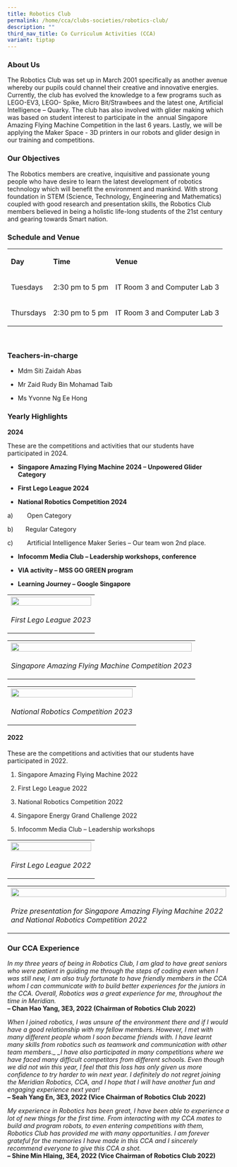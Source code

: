 ```yaml
---
title: Robotics Club
permalink: /home/cca/clubs-societies/robotics-club/
description: ""
third_nav_title: Co Curriculum Activities (CCA)
variant: tiptap
---
```

<h3></h3>
<h3>About Us</h3>
<p>The Robotics Club was set up in March 2001 specifically as another avenue
whereby our pupils could channel their creative and innovative energies.
Currently, the club has evolved the knowledge to a few programs such as
LEGO-EV3, LEGO- Spike, Micro Bit/Strawbees and the latest one, Artificial
Intelligence – Quarky. The club has also involved with glider making which
was based on student interest to participate in the &nbsp;annual Singapore
Amazing Flying Machine Competition in the last 6 years. Lastly, we will
be applying the Maker Space - 3D printers in our robots and glider design
in our training and competitions.</p>
<h3>Our Objectives</h3>
<p>The Robotics members are creative, inquisitive and passionate young people
who have desire to learn the latest development of robotics technology
which will benefit the environment and mankind. With strong foundation
in STEM (Science, Technology, Engineering and Mathematics) coupled with
good research and presentation skills, the Robotics Club members believed
in being a holistic life-long students of the 21st century and gearing
towards Smart nation.</p>
<h3>Schedule and Venue</h3>
<table style="minWidth: 75px">
<colgroup>
<col>
<col>
<col>
</colgroup>
<tbody>
<tr>
<td rowspan="1" colspan="1">
<p><strong>Day</strong>
</p>
</td>
<td rowspan="1" colspan="1">
<p><strong>Time</strong>
</p>
</td>
<td rowspan="1" colspan="1">
<p><strong>Venue</strong>
</p>
</td>
</tr>
<tr>
<td rowspan="1" colspan="1">
<p>Tuesdays</p>
</td>
<td rowspan="1" colspan="1">
<p>2:30 pm to 5 pm</p>
</td>
<td rowspan="1" colspan="1">
<p>IT Room 3 and Computer Lab 3</p>
</td>
</tr>
<tr>
<td rowspan="1" colspan="1">
<p>Thursdays</p>
</td>
<td rowspan="1" colspan="1">
<p>2:30 pm to 5 pm</p>
</td>
<td rowspan="1" colspan="1">
<p>IT Room 3 and Computer Lab 3</p>
</td>
</tr>
</tbody>
</table>
<p><strong>&nbsp;</strong>
</p>
<h3>Teachers-in-charge</h3>
<ul data-tight="true" class="tight">
<li>
<p>Mdm Siti Zaidah Abas</p>
</li>
<li>
<p>Mr Zaid Rudy Bin Mohamad Taib</p>
</li>
<li>
<p>Ms Yvonne Ng Ee Hong</p>
</li>
</ul>
<h3>Yearly Highlights</h3>
<p><strong>2024</strong>
</p>
<p>These are the competitions and activities that our students have participated
in 2024.</p>
<ul data-tight="true" class="tight">
<li>
<p><strong>Singapore Amazing Flying Machine 2024 – Unpowered Glider Category</strong>
</p>
</li>
<li>
<p><strong>First Lego League 2024</strong>
</p>
</li>
<li>
<p><strong>National Robotics Competition 2024</strong>
</p>
</li>
</ul>
<p>a)&nbsp;&nbsp;&nbsp;&nbsp;&nbsp;&nbsp;&nbsp; Open Category</p>
<p>b)&nbsp;&nbsp;&nbsp;&nbsp;&nbsp;&nbsp; Regular Category</p>
<p>c)&nbsp;&nbsp;&nbsp;&nbsp;&nbsp;&nbsp;&nbsp; Artificial Intelligence Maker
Series – Our team won 2nd place.</p>
<ul data-tight="true" class="tight">
<li>
<p><strong>Infocomm Media Club – Leadership workshops, conference</strong>
</p>
</li>
<li>
<p><strong>VIA activity – MSS GO GREEN program</strong>
</p>
</li>
<li>
<p><strong>Learning Journey – Google Singapore</strong>
</p>
</li>
</ul>
<p></p>
<p></p>
<p></p>
<p></p>
<p></p>
<p></p>
<p></p>
<p></p>
<p></p>
<p></p>
<table style="minWidth: 25px">
<colgroup>
<col>
</colgroup>
<tbody>
<tr>
<th rowspan="1" colspan="1">
<div class="isomer-image-wrapper">
<img style="width: 100%" height="auto" width="100%" alt="" src="/images/CCA/Robotics/robotics_2023_01.jpg">
</div>
</th>
</tr>
<tr>
<td rowspan="1" colspan="1">
<p><em>First Lego League 2023</em>
</p>
</td>
</tr>
</tbody>
</table>
<table style="minWidth: 25px">
<colgroup>
<col>
</colgroup>
<tbody>
<tr>
<th rowspan="1" colspan="1">
<div class="isomer-image-wrapper">
<img style="width: 100%" height="auto" width="100%" alt="" src="/images/CCA/Robotics/robotics_2023_02.jpg">
</div>
</th>
</tr>
<tr>
<td rowspan="1" colspan="1">
<p><em>Singapore Amazing Flying Machine Competition 2023</em>
</p>
</td>
</tr>
</tbody>
</table>
<table style="minWidth: 25px">
<colgroup>
<col>
</colgroup>
<tbody>
<tr>
<th rowspan="1" colspan="1">
<div class="isomer-image-wrapper">
<img style="width: 100%" height="auto" width="100%" alt="" src="/images/CCA/Robotics/robotics_2023_03.jpg">
</div>
</th>
</tr>
<tr>
<td rowspan="1" colspan="1">
<p><em>National Robotics Competition 2023</em>
</p>
</td>
</tr>
</tbody>
</table>
<h4>2022</h4>
<p>These are the competitions and activities that our students have participated
in 2022.</p>
<ol data-tight="true" class="tight">
<li>
<p>Singapore Amazing Flying Machine 2022</p>
</li>
<li>
<p>First Lego League 2022</p>
</li>
<li>
<p>National Robotics Competition 2022</p>
</li>
<li>
<p>Singapore Energy Grand Challenge 2022</p>
</li>
<li>
<p>Infocomm Media Club – Leadership workshops</p>
</li>
</ol>
<table style="minWidth: 25px">
<colgroup>
<col>
</colgroup>
<tbody>
<tr>
<th rowspan="1" colspan="1">
<div class="isomer-image-wrapper">
<img style="width: 100%" height="auto" width="100%" alt="" src="/images/CCA/Robotics/robotics_2023_04.jpg">
</div>
</th>
</tr>
<tr>
<td rowspan="1" colspan="1">
<p><em>First Lego League 2022</em>
</p>
</td>
</tr>
</tbody>
</table>
<table style="minWidth: 25px">
<colgroup>
<col>
</colgroup>
<tbody>
<tr>
<th rowspan="1" colspan="1">
<div class="isomer-image-wrapper">
<img style="width: 100%" height="auto" width="100%" alt="" src="/images/CCA/Robotics/robotics_2023_05.jpg">
</div>
</th>
</tr>
<tr>
<td rowspan="1" colspan="1">
<p><em>Prize presentation for Singapore Amazing Flying Machine 2022 and National Robotics Competition 2022</em>
</p>
</td>
</tr>
</tbody>
</table>
<h3>Our CCA Experience</h3>
<p><em>In my three years of being in Robotics Club, I am glad to have great seniors who were patient in guiding me through the steps of coding even when I was still new, I am also truly fortunate to have friendly members in the CCA whom I can communicate with to build better experiences for the juniors in the CCA. Overall, Robotics was a great experience for me, throughout the time in Meridian.</em> 
<br><strong>– Chan Hao Yang, 3E3, 2022 (Chairman of Robotics Club 2022)</strong>
</p>
<p><em>When I joined robotics, I was unsure of the environment there and if I would have a good relationship with my fellow members. However, I met with many different people whom I soon became friends with. I have learnt many skills from robotics such as teamwork and communication with other team members._&nbsp;_I have also participated in many competitions where we have faced many difficult competitors from different schools. Even though we did not win this year, I feel that this loss has only given us more confidence to try harder to win next year. I definitely do not regret joining the Meridian Robotics, CCA, and I hope that I will have another fun and engaging experience next year!</em>
<br><strong>– Seah Yang En, 3E3, 2022 (Vice Chairman of Robotics Club 2022)</strong>
</p>
<p><em>My experience in Robotics has been great, I have been able to experience a lot of new things for the first time. From interacting with my CCA mates to build and program robots, to even entering competitions with them, Robotics Club has provided me with many opportunities. I am forever grateful for the memories I have made in this CCA and I sincerely recommend everyone to give this CCA a shot.</em>
<br><strong>– Shine Min Hlaing, 3E4, 2022 (Vice Chairman of Robotics Club 2022)</strong>
</p>